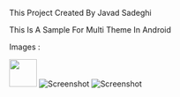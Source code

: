 This Project Created By Javad Sadeghi

This Is A Sample For Multi Theme In Android

Images :

<img src="http://uupload.ir/files/zp1b_screenshot_20191210-123613.jpg" style=" width:50px ; height:50px " /> ![Screenshot](http://uupload.ir/files/a095_screenshot_20191210-123629.jpg) ![Screenshot](http://uupload.ir/files/mpjm_screenshot_20191210-123621.jpg)
